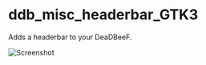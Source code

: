 # ddb_misc_headerbar_GTK3
Adds a headerbar to your DeaDBeeF.

![Screenshot](http://i.imgur.com/KmAvQx3.png "Screenshot")
